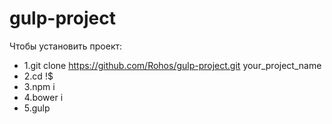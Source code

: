 # gulp-project

Чтобы установить проект:
- 1.git clone https://github.com/Rohos/gulp-project.git your_project_name
- 2.cd !$
- 3.npm i
- 4.bower i
- 5.gulp